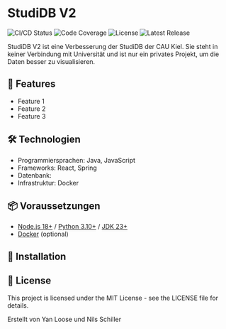 # StudiDB V2

![CI/CD Status](https://github.com/yloose/studidbv2/actions/workflows/main.yml/badge.svg)
![Code Coverage](https://img.shields.io/codecov/c/github/yloose/studidbv2)
![License](https://img.shields.io/github/license/yloose/studidbv2)
![Latest Release](https://img.shields.io/github/v/release/yloose/studidbv2)

StudiDB V2 ist eine Verbesserung der StudiDB der CAU Kiel. Sie steht in keiner Verbindung mit Universität und ist nur ein privates Projekt,
um die Daten besser zu visualisieren.

## 📌 Features

- Feature 1
- Feature 2
- Feature 3

## 🛠️ Technologien

- Programmiersprachen: Java, JavaScript 
- Frameworks: React, Spring
- Datenbank: 
- Infrastruktur: Docker

## 📦 Voraussetzungen

- [Node.js 18+](https://nodejs.org/) / [Python 3.10+](https://www.python.org/) / [JDK 23+](https://adoptium.net/)
- [Docker](https://www.docker.com/) (optional)

## 🚀 Installation


## 📝 License
This project is licensed under the MIT License - see the LICENSE file for details.

Erstellt von Yan Loose und Nils Schiller
